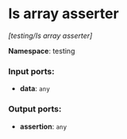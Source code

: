 # Is array asserter

_[testing/Is array asserter]_

__Namespace__: testing

### Input ports:

* __data__: ` any `

### Output ports:

* __assertion__: ` any `

